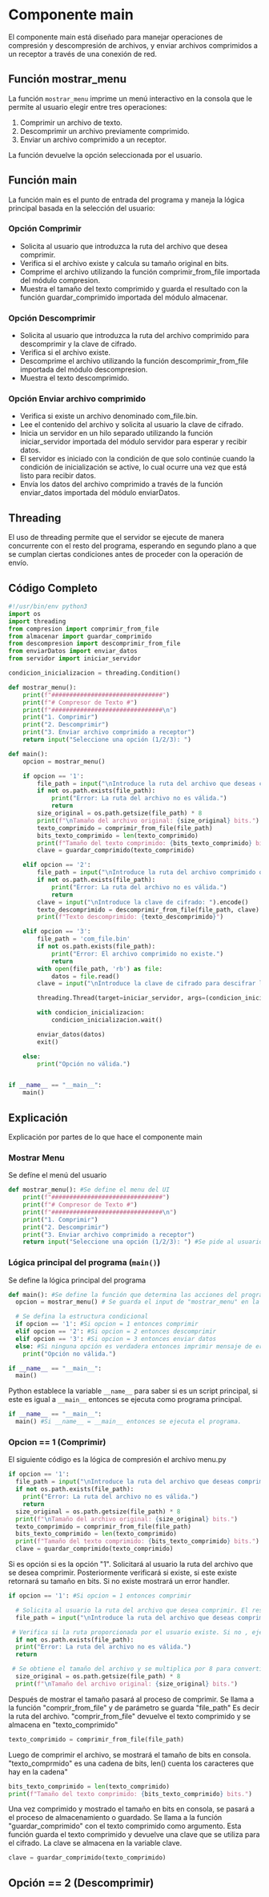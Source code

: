# Componente main

El componente main está diseñado para manejar operaciones de compresión y descompresión de archivos, y enviar archivos comprimidos a un receptor a través de una conexión de red.

## Función mostrar_menu

La función `mostrar_menu` imprime un menú interactivo en la consola que le permite al usuario elegir entre tres operaciones:

1. Comprimir un archivo de texto.
2. Descomprimir un archivo previamente comprimido.
3. Enviar un archivo comprimido a un receptor.

La función devuelve la opción seleccionada por el usuario.

## Función main

La función main es el punto de entrada del programa y maneja la lógica principal basada en la selección del usuario:

### Opción Comprimir

- Solicita al usuario que introduzca la ruta del archivo que desea comprimir.
- Verifica si el archivo existe y calcula su tamaño original en bits.
- Comprime el archivo utilizando la función comprimir_from_file importada del módulo compresion.
- Muestra el tamaño del texto comprimido y guarda el resultado con la función guardar_comprimido importada del módulo almacenar.

### Opción Descomprimir

- Solicita al usuario que introduzca la ruta del archivo comprimido para descomprimir y la clave de cifrado.
- Verifica si el archivo existe.
- Descomprime el archivo utilizando la función descomprimir_from_file importada del módulo descompresion.
- Muestra el texto descomprimido.

### Opción Enviar archivo comprimido

- Verifica si existe un archivo denominado com_file.bin.
- Lee el contenido del archivo y solicita al usuario la clave de cifrado.
- Inicia un servidor en un hilo separado utilizando la función iniciar_servidor importada del módulo servidor para esperar y recibir datos.
- El servidor es iniciado con la condición de que solo continúe cuando la condición de inicialización se active, lo cual ocurre una vez que está listo para recibir datos.
- Envía los datos del archivo comprimido a través de la función enviar_datos importada del módulo enviarDatos.

## Threading

El uso de threading permite que el servidor se ejecute de manera concurrente con el resto del programa, esperando en segundo plano a que se cumplan ciertas condiciones antes de proceder con la operación de envío.

## Código Completo

```python
#!/usr/bin/env python3
import os
import threading
from compresion import comprimir_from_file
from almacenar import guardar_comprimido
from descompresion import descomprimir_from_file
from enviarDatos import enviar_datos
from servidor import iniciar_servidor

condicion_inicializacion = threading.Condition()

def mostrar_menu():
    print(f"###############################")
    print(f"# Compresor de Texto #")
    print(f"###############################\n")
    print("1. Comprimir")
    print("2. Descomprimir")
    print("3. Enviar archivo comprimido a receptor")
    return input("Seleccione una opción (1/2/3): ")

def main():
    opcion = mostrar_menu()

    if opcion == '1':
        file_path = input("\nIntroduce la ruta del archivo que deseas comprimir: ")
        if not os.path.exists(file_path):
            print("Error: La ruta del archivo no es válida.")
            return
        size_original = os.path.getsize(file_path) * 8
        print(f"\nTamaño del archivo original: {size_original} bits.")
        texto_comprimido = comprimir_from_file(file_path)
        bits_texto_comprimido = len(texto_comprimido)
        print(f"Tamaño del texto comprimido: {bits_texto_comprimido} bits.")
        clave = guardar_comprimido(texto_comprimido)

    elif opcion == '2':
        file_path = input("\nIntroduce la ruta del archivo comprimido que deseas descomprimir: ")
        if not os.path.exists(file_path):
            print("Error: La ruta del archivo no es válida.")
            return
        clave = input("\nIntroduce la clave de cifrado: ").encode()
        texto_descomprimido = descomprimir_from_file(file_path, clave)
        print(f"Texto descomprimido: {texto_descomprimido}")

    elif opcion == '3':
        file_path = 'com_file.bin'
        if not os.path.exists(file_path):
            print("Error: El archivo comprimido no existe.")
            return
        with open(file_path, 'rb') as file:
            datos = file.read()
        clave = input("\nIntroduce la clave de cifrado para descifrar los datos recibidos: ").encode()

        threading.Thread(target=iniciar_servidor, args=(condicion_inicializacion, clave)).start()

        with condicion_inicializacion:
            condicion_inicializacion.wait()

        enviar_datos(datos)
        exit()

    else:
        print("Opción no válida.")


if __name__ == "__main__":
    main()
```

## Explicación

Explicación por partes de lo que hace el componente main

### Mostrar Menu

Se defíne el menú del usuario

```python
def mostrar_menu(): #Se define el menu del UI
    print(f"###############################")
    print(f"# Compresor de Texto #")
    print(f"###############################\n")
    print("1. Comprimir")
    print("2. Descomprimir")
    print("3. Enviar archivo comprimido a receptor")
    return input("Seleccione una opción (1/2/3): ") #Se pide al usuario un input y se devuelve.
```

### Lógica principal del programa (`main()`)

Se define la lógica principal del programa

```python
def main(): #Se define la función que determina las acciones del programa
  opcion = mostrar_menu() # Se guarda el input de "mostrar_menu" en la variable "opcion"

  # Se defina la estructura condicional
  if opcion == '1': #Si opcion = 1 entonces comprimir
  elif opcion == '2': #Si opcion = 2 entonces descomprimir
  elif opcion == '3': #Si opcion = 3 entonces enviar datos
  else: #Si ninguna opción es verdadera entonces imprimir mensaje de error
    print("Opción no válida.")

if __name__ == "__main__":
  main()

```

Python establece la variable `__name__` para saber si es un script principal, si este es igual a `__main__` entonces se ejecuta como programa principal.

```python
if __name__ == "__main__":
  main() #Si __name__ = __main__ entonces se ejecuta el programa.
```

### Opcion == 1 (Comprimir)

El siguiente código es la lógica de compresión el archivo menu.py

```python
if opcion == '1':
  file_path = input("\nIntroduce la ruta del archivo que deseas comprimir: ")
  if not os.path.exists(file_path):
    print("Error: La ruta del archivo no es válida.")
    return
  size_original = os.path.getsize(file_path) * 8
  print(f"\nTamaño del archivo original: {size_original} bits.")
  texto_comprimido = comprimir_from_file(file_path)
  bits_texto_comprimido = len(texto_comprimido)
  print(f"Tamaño del texto comprimido: {bits_texto_comprimido} bits.")
  clave = guardar_comprimido(texto_comprimido)
```

Si es opción si es la opción "1". Solicitará al usuario la ruta del archivo que se desea comprimir. Posteriormente verificará si existe, si este existe retornará su tamaño en bits. Si no existe mostrará un error handler.

```python
if opcion == '1': #Si opcion = 1 entonces comprimir

  # Solicita al usuario la ruta del archivo que desea comprimir. El resultado se almacena en la variable file_path.
  file_path = input("\nIntroduce la ruta del archivo que deseas comprimir: ")

 # Verifica si la ruta proporcionada por el usuario existe. Si no , ejecuta error handler
  if not os.path.exists(file_path):
  print("Error: La ruta del archivo no es válida.")
  return

 # Se obtiene el tamaño del archivo y se multiplica por 8 para convertirlos a bits.
  size_original = os.path.getsize(file_path) * 8
  print(f"\nTamaño del archivo original: {size_original} bits.")
```

Después de mostrar el tamaño pasará al proceso de comprimir. Se llama a la función "comprir_from_file" y de parámetro se guarda "file_path" Es decir la ruta del archivo.
"comprir_from_file" devuelve el texto comprimido y se almacena en "texto_comprimido"

```python
texto_comprimido = comprimir_from_file(file_path)
```

Luego de comprimir el archivo, se mostrará el tamaño de bits en consola. "texto_comprmido" es una cadena de bits, len() cuenta los caracteres que hay en la cadena"

```python
bits_texto_comprimido = len(texto_comprimido)
print(f"Tamaño del texto comprimido: {bits_texto_comprimido} bits.")
```

Una vez comprimido y mostrado el tamaño en bits en consola, se pasará a el proceso de almacenamiento o guardado. Se llama a la función "guardar_comprimido" con el texto comprimido como argumento. Esta función guarda el texto comprimido y devuelve una clave que se utiliza para el cifrado. La clave se almacena en la variable clave.

```python
clave = guardar_comprimido(texto_comprimido)
```

## Opción == 2 (Descomprimir)

```python

```

```python

```

```python

```

```python

```

```python

```

```python

```

```python

```

```python

```

```python

```
